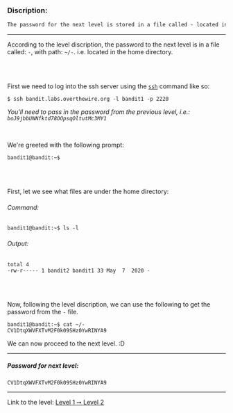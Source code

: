 ### Discription:
```txt
The password for the next level is stored in a file called - located in the home directory
```
---

According to the level discription, the password to the next level is in a file called: `-`, with path: `~/-`. i.e. located in the home directory.

<br>
<br>

First we need to log into the ssh server using the [`ssh`](https://linux.die.net/man/1/ssh) command like so:

```shell-session
$ ssh bandit.labs.overthewire.org -l bandit1 -p 2220
```

_You'll need to pass in the password from the previous level, i.e.: `boJ9jbbUNNfktd78OOpsqOltutMc3MY1`_

<br>

We're greeted with the following prompt:

```shell-session
bandit1@bandit:~$
```

<br>
<br>

First, let we see what files are under the home directory:

###### Command:
```shell-session
bandit1@bandit:~$ ls -l
```

###### Output:
```
total 4
-rw-r----- 1 bandit2 bandit1 33 May  7  2020 -
```


<br>
<br>


Now, following the level discription, we can use the following to get the password from the `-` file.

```shell-session
bandit1@bandit:~$ cat ~/-
CV1DtqXWVFXTvM2F0k09SHz0YwRINYA9
```

We can now proceed to the next level. :D

---

##### Password for next level:
    CV1DtqXWVFXTvM2F0k09SHz0YwRINYA9

---

Link to the level: [Level 1 ➙ Level 2](https://overthewire.org/wargames/bandit/bandit2.html)
